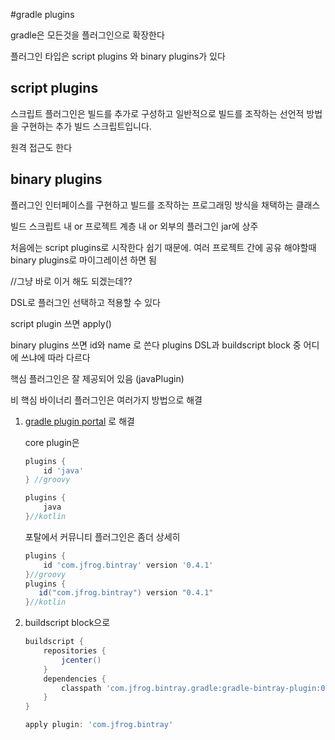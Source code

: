 #gradle plugins

gradle은 모든것을 플러그인으로 확장한다 

플러그인 타입은 script plugins 와 binary plugins가 있다 

## script plugins

스크립트 플러그인은 빌드를 추가로 구성하고 일반적으로 빌드를 조작하는 선언적 방법을 구현하는 추가 빌드 스크립트입니다.

원격 접근도 한다 



## binary plugins

플러그인 인터페이스를 구현하고 빌드를 조작하는 프로그래밍 방식을 채택하는 클래스

빌드 스크립트 내 or 프로젝트 계층 내 or 외부의 플러그인 jar에 상주



처음에는 script plugins로 시작한다 쉽기 때문에. 여러 프로젝트 간에 공유 해야할때 binary plugins로 마이그레이션 하면 됨 

//그냥 바로 이거 해도 되겠는데??



DSL로 플러그인 선택하고 적용할 수 있다 



script plugin 쓰면 apply()

binary plugins 쓰면 id와 name 로 쓴다 plugins DSL과 buildscript block 중 어디에 쓰냐에 따라 다르다 

핵심 플러그인은 잘 제공되어 있음 (javaPlugin)

비 핵심 바이너리 플러그인은 여러가지 방법으로 해결 

1. [gradle plugin portal](https://plugins.gradle.org/) 로 해결 

   core plugin은 

   ```groovy
   plugins {
       id 'java'
   } //groovy
   
   plugins {
       java
   }//kotlin
   ```

   포탈에서 커뮤니티 플러그인은 좀더 상세히 

   ```groovy
   plugins {
       id 'com.jfrog.bintray' version '0.4.1'
   }//groovy
   plugins {
      id("com.jfrog.bintray") version "0.4.1"
   }//kotlin
   ```

2. buildscript block으로 

   ```groovy
   buildscript {
       repositories {
           jcenter()
       }
       dependencies {
           classpath 'com.jfrog.bintray.gradle:gradle-bintray-plugin:0.4.1'
       }
   }
   
   apply plugin: 'com.jfrog.bintray'
   ```

